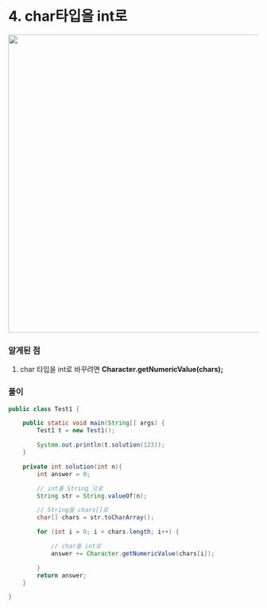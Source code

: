 # 4. char타입을 int로

<img width="600"  src="https://user-images.githubusercontent.com/33523029/122936733-58a55d00-d3ac-11eb-9736-849d92ce8fd0.png">


### 알게된 점

1. char 타입을 int로 바꾸려면  **Character.getNumericValue(chars);**

### 풀이

```java
public class Test1 {

    public static void main(String[] args) {
        Test1 t = new Test1();

        System.out.println(t.solution(123));
    }

    private int solution(int n){
        int answer = 0;

        // int를 String 으로
        String str = String.valueOf(n);

        // String을 chars[]로
        char[] chars = str.toCharArray();

        for (int i = 0; i < chars.length; i++) {

            // char를 int로
            answer += Character.getNumericValue(chars[i]);

        }
        return answer;
    }

}
```
